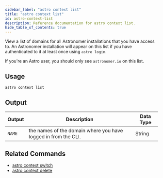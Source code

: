 ```yaml
---
sidebar_label: "astro context list"
title: "astro context list"
id: astro-context-list
description: Reference documentation for astro context list.
hide_table_of_contents: true
---
```


View a list of domains for all Astronomer installations that you have access to. An Astronomer installation will appear on this list if you have authenticated to it at least once using `astro login`.

If you're an Astro user, you should only see `astronomer.io` on this list.

## Usage

```sh
astro context list
```

## Output

| Output | Description                                                    | Data Type |
| ------ | -------------------------------------------------------------- | --------- |
| `NAME` | the names of the domain where you have logged in from the CLI. | String    |

## Related Commands

- [astro context switch](cli/astro-context-switch.md)
- [astro context delete](cli/astro-context-delete.md)
